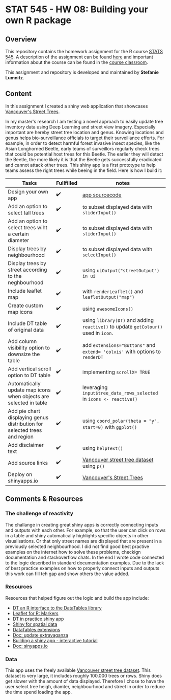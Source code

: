 # STAT 545 - HW 08: Building your own R package

## Overview

This repository contains the homework assignment for the R course [STATS 545](http://stat545.com). A description of the assignment can be found [here](http://stat545.com/Classroom/assignments/hw08/hw08.html) and important information about the course can be found in the [course classroom](http://stat545.com/Classroom/).

This assignment and repository is developed and maintained by **Stefanie Lumnitz**.

## Content

In this assignment I created a shiny web application that showcases [Vancouver's Street Trees](https://vancouvertrees.shinyapps.io/vancouver_street_trees/). 

In my master's research I am testing a novel approach to easily update tree inventory data using Deep Learning and street view imagery. Especially important are hereby street tree location and genus. Knowing locations and genus helps bio-surveillance officials to target their surveillance efforts. For example, in order to detect harmful forest invasive insect species, like the Asian Longhorned Beetle, early teams of surveillors regularly check trees that could be potential host trees for this Beetle. The earlier they will detect the Beetle, the more likely it is that the Beetle gets successfully eradicated and cannot attack other trees. This shiny app is a first prototype to help teams assess the right trees while beeing in the field. Here is how I build it:


Tasks | Fullfilled | notes
------|------------|------
Design your own app | :heavy_check_mark: | [app sourcecode](https://github.com/STAT545-UBC-students/hw08-slumnitz/blob/master/Vancouver_Street_Trees/app.R)
Add an option to select tall trees | :heavy_check_mark: | to subset displayed data with `sliderInput()`
Add an option to select trees wiht a certain diameter | :heavy_check_mark: | to subset displayed data with `sliderInput()`
Display trees by neighbourhood | :heavy_check_mark: | to subset displayed data with `selectInput()`
Display trees by street according to the neghbourhood | :heavy_check_mark: | using `uiOutput("streetOutput") in ui`
Include leaflet map | :heavy_check_mark: | with `renderLeaflet()` and `leafletOutput("map")`
Create custom map icons | :heavy_check_mark: | using `awesomeIcons()`
Include DT table of original data | :heavy_check_mark: | using `library(DT)` and adding `reactive()` to update `getColour()` used in `icon`.
Add column visibility option to downsize the table | :heavy_check_mark: | add `extensions="Buttons"` and `extend= 'colvis'` with options to `renderDT`
Add vertical scroll option to DT table | :heavy_check_mark: | implementing `scrollX= TRUE`
Automatically update map icons when objects are selected in table | :heavy_check_mark: | leveraging `input$tree_data_rows_selected` in `icons <- reactive()`
Add pie chart displaying genus distribution for selected trees and region | :heavy_check_mark: | using `coord_polar(theta = "y", start=0)` with `ggplot()`
Add disclaimer text | :heavy_check_mark: | using `helpText()`
Add source links | :heavy_check_mark: | [Vancouver street tree dataset](https://data.vancouver.ca/datacatalogue/streettrees.htm) using `p()`
Deploy on shinyapps.io | :heavy_check_mark: | [Vancouver's Street Trees](https://vancouvertrees.shinyapps.io/vancouver_street_trees/)

## Comments & Resources

### The challenge of reactivity

The challange in creating great shiny apps is correctly connecting inputs and outputs with each other. For example, so that the user can click on rows in a table and shiny automatically highlights specific objects in other visualisations. Or that only street names are displayed that are present in a previously selected neighbourhood. I did not find good best practive examples on the internet how to solve these problems, checkign documentation and stackoverflow chats. In the end I wrote code connected to the logic described in standard documentation examples. Due to the lack of best practice examples on how to properly connect inputs and outputs this work can fill teh gap and show others the value added.

### Resources

Resources that helped figure out the logic and build the app include:

* [DT an R interface to the DataTables library](https://rstudio.github.io/DT/)
* [Leaflet for R: Markers](https://rstudio.github.io/leaflet/markers.html)
* [DT in practice shiny app](https://yihui.shinyapps.io/DT-rows/)
* [Shiny for spatial data](https://paula-moraga.github.io/tutorial-shiny-spatial/)
* [DataTables extensions](https://rstudio.github.io/DT/extensions.html)
* [Doc: update extravaganza](https://datatables.net/blog/2015-08-13)
* [Building a shiny app - interactive tutorial](https://deanattali.com/blog/building-shiny-apps-tutorial/#11-using-uioutput-to-create-ui-elements-dynamically)
* [Doc: sinyapps.io](http://docs.rstudio.com/shinyapps.io/getting-started.html#deploying-applications)

### Data

This app uses the freely available [Vancouver street tree dataset](https://data.vancouver.ca/datacatalogue/streettrees.htm). This dataset is very large, it includes roughly 100.000 trees or rows. Shiny does get slower with the amount of data displayed. Therefore I chose to have the user select tree heigh, diamter, neighbourhood and street in order to reduce the time spend loading the app.


